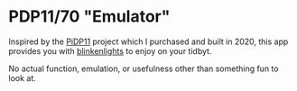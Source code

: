 # PDP11/70 "Emulator"

Inspired by the [PiDP11](https://obsolescence.wixsite.com/obsolescence/pidp-11) project which I purchased and built in 2020,
this app provides you with [blinkenlights](https://en.wikipedia.org/wiki/Blinkenlights) to enjoy on your tidbyt.

No actual function, emulation, or usefulness other than something fun to look at.
